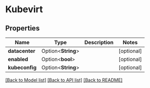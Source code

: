# Kubevirt

## Properties

Name | Type | Description | Notes
------------ | ------------- | ------------- | -------------
**datacenter** | Option<**String**> |  | [optional]
**enabled** | Option<**bool**> |  | [optional]
**kubeconfig** | Option<**String**> |  | [optional]

[[Back to Model list]](../README.md#documentation-for-models) [[Back to API list]](../README.md#documentation-for-api-endpoints) [[Back to README]](../README.md)


